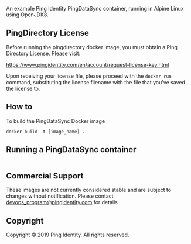 An example Ping Identity PingDataSync container, running in Alpine Linux using OpenJDK8.

## PingDirectory License
Before running the pingdirectory docker image, you must obtain a Ping Directory License.  Please visit:

   https://www.pingidentity.com/en/account/request-license-key.html

Upon receiving your license file, please proceed with the ```docker run``` command, substituting the license filename with the file that you've saved the license to.

## How to
To build the PingDataSync Docker image
```
docker build -t [image_name] .
```

## Running a PingDataSync container

```
```

## Commercial Support
These images are not currently considered stable and are subject to changes without notification.
Please contact devops_program@pingidentity.com for details

## Copyright
Copyright © 2019 Ping Identity. All rights reserved.